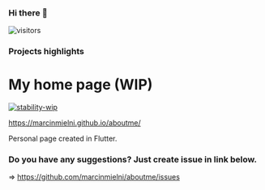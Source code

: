 ### Hi there 👋

![visitors](https://visitor-badge.laobi.icu/badge?page_id=marcinmielni.visitor-badge)

### Projects highlights

# My home page (WIP)

[![stability-wip](https://img.shields.io/badge/stability-wip-lightgrey.svg)](https://github.com/mkenney/software-guides/blob/master/STABILITY-BADGES.md#work-in-progress)

https://marcinmielni.github.io/aboutme/

Personal page created in Flutter.

### Do you have any suggestions? Just create issue in link below.

 => https://github.com/marcinmielni/aboutme/issues

<!--
**marcinmielni/marcinmielni** is a ✨ _special_ ✨ repository because its `README.md` (this file) appears on your GitHub profile.

Here are some ideas to get you started:

- 🔭 I’m currently working on ...
- 🌱 I’m currently learning ...
- 👯 I’m looking to collaborate on ...
- 🤔 I’m looking for help with ...
- 💬 Ask me about ...
- 📫 How to reach me: ...
- 😄 Pronouns: ...
- ⚡ Fun fact: ...
-->
